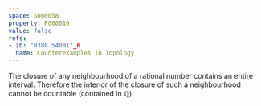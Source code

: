 ```yaml
---
space: S000058
property: P000010
value: false
refs:
- zb: "0386.54001"_6
  name: Counterexamples in Topology
---
```


The closure of any neighbourhood of a rational number contains an entire interval. Therefore the interior of the closure of such a neighbourhood cannot be countable (contained in $\mathbb Q$).
